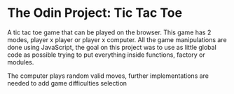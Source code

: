 # The Odin Project: Tic Tac Toe

A tic tac toe game that can be played on the browser. This game has 2 modes, player x player or player x computer.
All the game manipulations are done using JavaScript, the goal on this project was to use as little global code as possible
trying to put everything inside functions, factory or modules. 

The computer plays random valid moves, further implementations are needed to add game difficulties selection
